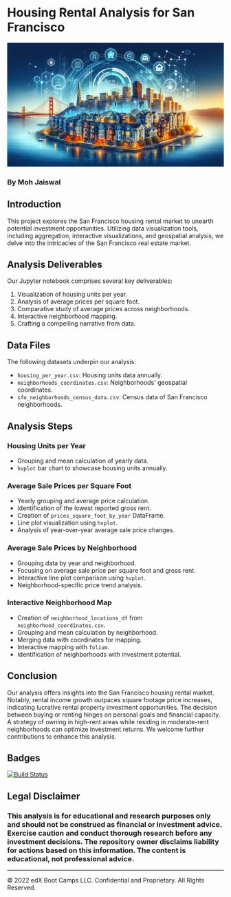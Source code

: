 # Housing Rental Analysis for San Francisco

![Header Housing San Fran](headerhousingsanfran.png)
### By Moh Jaiswal

## Introduction

This project explores the San Francisco housing rental market to unearth potential investment opportunities. Utilizing data visualization tools, including aggregation, interactive visualizations, and geospatial analysis, we delve into the intricacies of the San Francisco real estate market.

## Analysis Deliverables

Our Jupyter notebook comprises several key deliverables:

1. Visualization of housing units per year.
2. Analysis of average prices per square foot.
3. Comparative study of average prices across neighborhoods.
4. Interactive neighborhood mapping.
5. Crafting a compelling narrative from data.

## Data Files

The following datasets underpin our analysis:

- `housing_per_year.csv`: Housing units data annually.
- `neighborhoods_coordinates.csv`: Neighborhoods' geospatial coordinates.
- `sfo_neighborhoods_census_data.csv`: Census data of San Francisco neighborhoods.

## Analysis Steps

### Housing Units per Year

- Grouping and mean calculation of yearly data.
- `hvplot` bar chart to showcase housing units annually.

### Average Sale Prices per Square Foot

- Yearly grouping and average price calculation.
- Identification of the lowest reported gross rent.
- Creation of `prices_square_foot_by_year` DataFrame.
- Line plot visualization using `hvplot`.
- Analysis of year-over-year average sale price changes.

### Average Sale Prices by Neighborhood

- Grouping data by year and neighborhood.
- Focusing on average sale price per square foot and gross rent.
- Interactive line plot comparison using `hvplot`.
- Neighborhood-specific price trend analysis.

### Interactive Neighborhood Map

- Creation of `neighborhood_locations_df` from `neighborhood_coordinates.csv`.
- Grouping and mean calculation by neighborhood.
- Merging data with coordinates for mapping.
- Interactive mapping with `folium`.
- Identification of neighborhoods with investment potential.

## Conclusion

Our analysis offers insights into the San Francisco housing rental market. Notably, rental income growth outpaces square footage price increases, indicating lucrative rental property investment opportunities. The decision between buying or renting hinges on personal goals and financial capacity. A strategy of owning in high-rent areas while residing in moderate-rent neighborhoods can optimize investment returns. We welcome further contributions to enhance this analysis.

## Badges

[![Build Status](https://img.shields.io/badge/Build-Passing-brightgreen)](https://github.com/mohjaiswal/HousingRentalAnalysis-SanFrancisco)

## Legal Disclaimer

### This analysis is for educational and research purposes only and should not be construed as financial or investment advice. Exercise caution and conduct thorough research before any investment decisions. The repository owner disclaims liability for actions based on this information. The content is educational, not professional advice.

---

© 2022 edX Boot Camps LLC. Confidential and Proprietary. All Rights Reserved.
